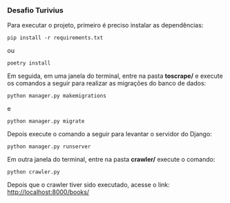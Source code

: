 ### Desafio Turivius

Para executar o projeto, primeiro é preciso instalar as dependências:

	pip install -r requirements.txt

ou

	poetry install

Em seguida, em uma janela do terminal, entre na pasta **toscrape/** e execute os
comandos a seguir para realizar as migrações do banco de dados:

	python manager.py makemigrations

e

	python manager.py migrate

Depois execute o comando a seguir para levantar o servidor do Django:

	python manager.py runserver


Em outra janela do terminal, entre na pasta **crawler/** execute o comando:

	python crawler.py


Depois que o crawler tiver sido executado, acesse o link: <http://localhost:8000/books/>
